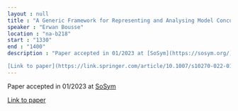 ```yaml
---
layout : null
title : "A Generic Framework for Representing and Analysing Model Concurrency"
speaker : "Erwan Bousse"
location : "na-b218"
start : "1330"
end : "1400"
description : "Paper accepted in 01/2023 at [SoSym](https://sosym.org/)

[Link to paper](https://link.springer.com/article/10.1007/s10270-022-01073-2)"
---
```

Paper accepted in 01/2023 at [SoSym](https://sosym.org/)

[Link to paper](https://link.springer.com/article/10.1007/s10270-022-01073-2)